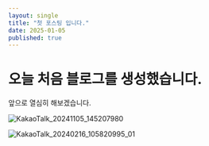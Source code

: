 ```yaml
---
layout: single
title: "첫 포스팅 입니다."
date: 2025-01-05
published: true
--- 
```


# 오늘 처음 블로그를 생성했습니다.

앞으로 열심히 해보겠습니다.

![KakaoTalk_20241105_145207980](C:\github_blog\youngmi-k\youngmi-k.github.io\images\2025-01-05-first\KakaoTalk_20241105_145207980.jpg)



![KakaoTalk_20240216_105820995_01](C:\github_blog\youngmi-k\youngmi-k.github.io\images\2025-01-05-first\KakaoTalk_20240216_105820995_01.jpg)

